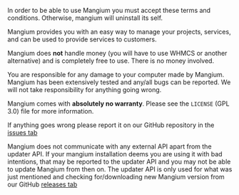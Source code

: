 In order to be able to use Mangium you must accept these terms and conditions. Otherwise, mangium will uninstall its self.

Mangium provides you with an easy way to manage your projects, services, and can be used to provide services to customers.

Mangium does **not** handle money (you will have to use WHMCS or another alternative) and is completely free to use. There is no money involved.

You are responsible for any damage to your computer made by Mangium. Mangium has been extensively tested and any/all bugs can be reported. We will not take responsibility for anything going wrong.

Mangium comes with **absolutely no warranty**. Please see the `LICENSE` (GPL 3.0) file for more information.

If anything goes wrong please report it on our GitHub repository in the [issues tab](https://github.com/Mangium/mangium/issues)

Mangium does not communicate with any external API apart from the updater API. If your mangium installation deems you are using it with bad intentions, that may be reported to the updater API and you may not be able to update Mangium from then on.
The updater API is only used for what was just mentioned and checking for/downloading new Mangium version from our GitHub [releases tab](https://github.com/Mangium/mangium/releases)
